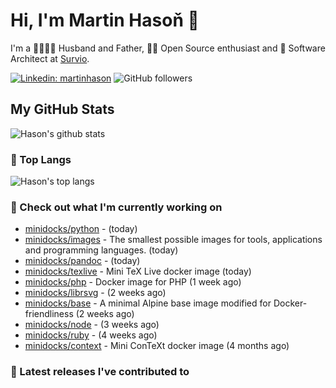 # Hi, I'm Martin Hasoň 👋

I'm a 👨‍👩‍👧‍👦 Husband and Father, 🧑‍💻 Open Source enthusiast and 📐 Software Architect at [Survio](https://www.survio.com).

[![Linkedin: martinhason](https://img.shields.io/badge/-Martin%20Hasoň-blue?style=flat-square&logo=Linkedin&logoColor=white&link=https://www.linkedin.com/in/martinhason/)](https://www.linkedin.com/in/martinhason/)
![GitHub followers](https://img.shields.io/github/followers/hason?label=Follow&style=social)


## My GitHub Stats
![Hason's github stats](https://github-readme-stats.vercel.app/api?username=hason&show_icons=true&include_all_commits=true&theme=dracula&hide_border=true&hide_title=true)

### 💾 Top Langs
![Hason's top langs](https://github-readme-stats.vercel.app/api/top-langs/?username=hason&layout=compact&theme=dracula&hide_border=true&hide_title=true)

### 👷 Check out what I'm currently working on

- [minidocks/python](https://github.com/minidocks/python) -  (today)
- [minidocks/images](https://github.com/minidocks/images) - The smallest possible images for tools, applications and programming languages. (today)
- [minidocks/pandoc](https://github.com/minidocks/pandoc) -  (today)
- [minidocks/texlive](https://github.com/minidocks/texlive) - Mini TeX Live docker image (today)
- [minidocks/php](https://github.com/minidocks/php) - Docker image for PHP (1 week ago)
- [minidocks/librsvg](https://github.com/minidocks/librsvg) -  (2 weeks ago)
- [minidocks/base](https://github.com/minidocks/base) - A minimal Alpine base image modified for Docker-friendliness (2 weeks ago)
- [minidocks/node](https://github.com/minidocks/node) -  (3 weeks ago)
- [minidocks/ruby](https://github.com/minidocks/ruby) -  (4 weeks ago)
- [minidocks/context](https://github.com/minidocks/context) - Mini ConTeXt docker image (4 months ago)

### 🔭 Latest releases I've contributed to

